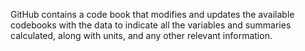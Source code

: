 GitHub contains a code book that modifies and updates the available codebooks with the data to indicate all the variables and summaries calculated, along with units, and any other relevant information.
